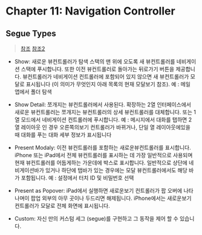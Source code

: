 # Chapter 11: Navigation Controller

## Segue Types

> [참조](http://maskkwon.tistory.com/212)
> [참조2](http://rhammer.tistory.com/68)

- Show: 새로운 뷰컨트롤러가 탐색 스택의 맨 위에 오도록 새 뷰컨트롤러를 네비게이션 스택에 푸시합니다. 또한 이전 뷰컨트롤러로 돌아가는 뒤로가기 버튼을 제공합니다. 뷰컨트롤러가 네비게이션 컨트롤러에 포함되어 있지 않으면 새 뷰컨트롤러가 모달로 표시됩니다 (이 의미가 무엇인지 아래 목록의 현재 모달보기 참조).
예 : 메일 앱에서 폴더 탐색

- Show Detail: 쪼개지는 뷰컨트롤러에서 사용된다. 확장하는 2열 인터페이스에서 새로운 뷰컨트롤러는 쪼개지는 뷰컨트롤러의 상세 뷰컨트롤러를 대체합니다. 또는 1열 모드에서 네비게이션 컨트롤러에 푸시합니다.
예 : 메시지에서 대화를 탭하면 2 열 레이아웃 인 경우 오른쪽의보기 컨트롤러가 바뀌거나, 단일 열 레이아웃에있을 때 대화를 푸는 대화 세부 정보가 표시됩니다

- Present Modaly: 이전 뷰컨트롤러를 포함하는 새로운뷰컨트롤러를 표시합니다. iPhone 또는 iPad에서 전체 뷰컨트롤러를 표시하는 데 가장 일반적으로 사용되며 현재 뷰컨트롤러를 어둡게하는 가운데에 박스로 표시합니다. 일반적으로 상단에 네비게이션바가 있거나 하단에 탭바가 있는 경우에는 모달 뷰컨트롤러에서도 해당 바가 포함됩니다.
예 : 설정에서 터치 ID 및 비밀번호 선택

- Present as Popover: iPad에서 실행하면 새로운보기 컨트롤러가 팝 오버에 나타나며이 팝업 외부의 아무 곳이나 두드리면 해제됩니다. iPhone에서는 새로운보기 컨트롤러가 모달로 전체 화면에 표시됩니다.

- Custom: 자신 만의 커스텀 세그 (segue)를 구현하고 그 동작을 제어 할 수 있습니다.